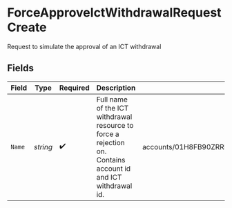 # ForceApproveIctWithdrawalRequestCreate

Request to simulate the approval of an ICT withdrawal


## Fields

| Field                                                                                                        | Type                                                                                                         | Required                                                                                                     | Description                                                                                                  | Example                                                                                                      |
| ------------------------------------------------------------------------------------------------------------ | ------------------------------------------------------------------------------------------------------------ | ------------------------------------------------------------------------------------------------------------ | ------------------------------------------------------------------------------------------------------------ | ------------------------------------------------------------------------------------------------------------ |
| `Name`                                                                                                       | *string*                                                                                                     | :heavy_check_mark:                                                                                           | Full name of the ICT withdrawal resource to force a rejection on. Contains account id and ICT withdrawal id. | accounts/01H8FB90ZRRFWXB4XC2JPJ1D4Y/ictWithdrawals/20240321000472                                            |